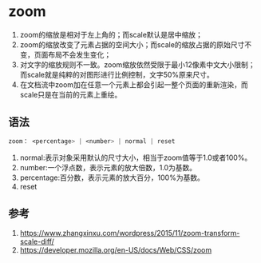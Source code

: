 
# zoom


1. zoom的缩放是相对于左上角的；而scale默认是居中缩放；
2. zoom的缩放改变了元素占据的空间大小；而scale的缩放占据的原始尺寸不变，页面布局不会发生变化；
3. 对文字的缩放规则不一致。zoom缩放依然受限于最小12像素中文大小限制；而scale就是纯粹的对图形进行比例控制，文字50%原来尺寸。
4. 在文档流中zoom加在任意一个元素上都会引起一整个页面的重新渲染，而scale只是在当前的元素上重绘。


## 语法

```css
zoom： <percentage> | <number> | normal | reset
```

1. normal:表示对象采用默认的尺寸大小，相当于zoom值等于1.0或者100%。
2. number:一个浮点数，表示元素的放大倍数，1.0为基数。
3. percentage:百分数，表示元素的放大百分，100%为基数。
4. reset






## 参考
1. https://www.zhangxinxu.com/wordpress/2015/11/zoom-transform-scale-diff/
2. https://developer.mozilla.org/en-US/docs/Web/CSS/zoom